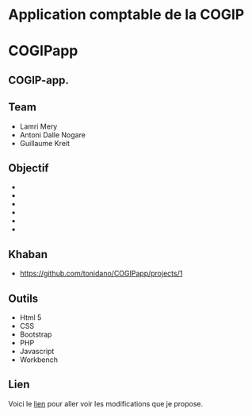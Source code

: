 # Application comptable de la COGIP

# COGIPapp

## COGIP-app.

## Team

* Lamri Mery
* Antoni Dalle Nogare
* Guillaume Kreit

## Objectif 

* 
* 
* 
* 
* 
* 
## Khaban

* https://github.com/tonidano/COGIPapp/projects/1

## Outils 

* Html 5
* CSS
* Bootstrap 
* PHP
* Javascript
* Workbench

## Lien

Voici le [lien]() pour aller voir les modifications que je propose.
